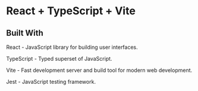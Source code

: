 # React + TypeScript + Vite

## Built With
React - JavaScript library for building user interfaces.

TypeScript - Typed superset of JavaScript.

Vite - Fast development server and build tool for modern web development.

Jest - JavaScript testing framework.
##
